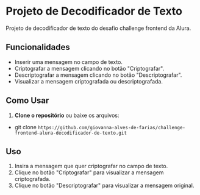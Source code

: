 # Projeto de Decodificador de Texto

Projeto de decodificador de texto do desafio challenge frontend da Alura.

## Funcionalidades

- Inserir uma mensagem no campo de texto.
- Criptografar a mensagem clicando no botão "Criptografar".
- Descriptografar a mensagem clicando no botão "Descriptografar".
- Visualizar a mensagem criptografada ou descriptografada.

## Como Usar

1. **Clone o repositório** ou baixe os arquivos:
    
- git clone `https://github.com/giovanna-alves-de-farias/challenge-frontend-alura-decodificador-de-texto.git`

## Uso

1. Insira a mensagem que quer criptografar no campo de texto.
2. Clique no botão "Criptografar" para visualizar a mensagem criptografada.
3. Clique no botão "Descriptografar" para visualizar a mensagem original.

